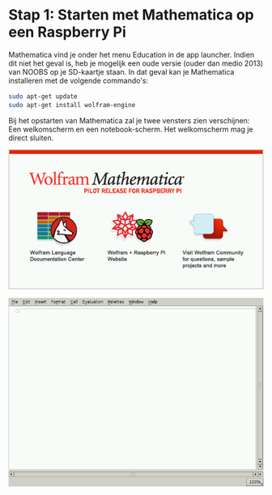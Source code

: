 # Stap 1: Starten met Mathematica op een Raspberry Pi

Mathematica vind je onder het menu Education in de app launcher. Indien dit niet het geval is, heb je mogelijk een oude versie (ouder dan medio 2013) van NOOBS op je SD-kaartje staan. In dat geval kan je Mathematica installeren met de volgende commando's:

```bash
sudo apt-get update
sudo apt-get install wolfram-engine
```

Bij het opstarten van Mathematica zal je twee vensters zien verschijnen: Een welkomscherm en een notebook-scherm. Het welkomscherm mag je direct sluiten.

![Welkomscherm van Mathematica](welkom1.png)

![Notebook van Mathematica](welkom2.png)
